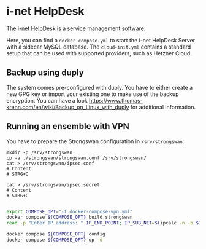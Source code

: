 # i-net HelpDesk

The [i-net HelpDesk](https://www.inetsoftware.de/de/products/helpdesk) is a service management software.

Here, you can find a `docker-compose.yml` to start the i-net HelpDesk Server with a sidecar MySQL database. The `cloud-init.yml` contains a standard setup that can be used with supported providers, such as Hetzner Cloud.

## Backup using duply

The system comes pre-configured with duply. You have to either create a new GPG key or import your existing one to make use of the backup encryption. You can have a look https://www.thomas-krenn.com/en/wiki/Backup_on_Linux_with_duply for additional information.

## Running an ensemble with VPN

You have to prepare the Strongswan configuration in `/srv/strongswan`:

```
mkdir -p /srv/strongswan
cp -a ./strongswan/strongswan.conf /srv/strongswan/
cat > /srv/strongswan/ipsec.conf
# Content
# STRG+C

cat > /srv/strongswan/ipsec.secret
# Content
# STRG+C
```

```bash

export COMPOSE_OPT="-f docker-compose-vpn.yml"
docker compose ${COMPOSE_OPT} build strongswan
read -p "Enter IP address: " IP_END_POINT; IP_SUB_NET=$(ipcalc -n -b $IP_END_POINT 28 | grep Network | awk '{print $2}'); export IP_SUB_NET IP_END_POINT;

docker compose ${COMPOSE_OPT} config
docker compose ${COMPOSE_OPT} up -d
```
